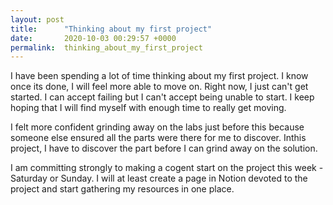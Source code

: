 ```yaml
---
layout: post
title:      "Thinking about my first project"
date:       2020-10-03 00:29:57 +0000
permalink:  thinking_about_my_first_project
---
```



I have been spending a lot of time thinking about my first project. I know once its done, I will feel more able to move on. Right now, I just can't get started. I can accept failing but I can't accept being unable to start. I keep hoping that I will find myself with enough time to really get moving.

I felt more confident grinding away on the labs just before this because someone else ensured all the parts were there for me to discover. Inthis project, I have to discover the part before I can grind away on the solution.

I am committing strongly to making a cogent start on the project this week - Saturday or Sunday. I will at least create a page in Notion devoted to the project and start gathering my resources in one place.
